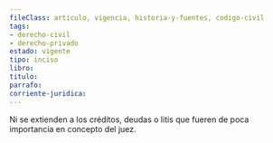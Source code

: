 ```yaml
---
fileClass: articulo, vigencia, historia-y-fuentes, codigo-civil
tags:
- derecho-civil
- derecho-privado
estado: vigente
tipo: inciso
libro:
titulo:
parrafo:
corriente-juridica:
---
```

Ni se extienden a los créditos, deudas o litis que fueren de poca importancia en concepto del juez.
